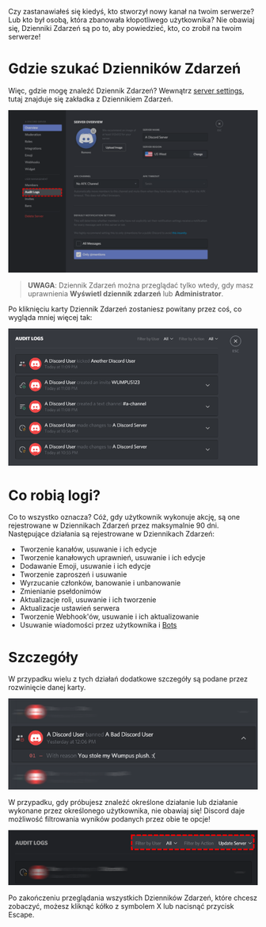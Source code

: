 <!-- TITLE:Dziennik Zdarzeń -->
<!-- SUBTITLE: Informacje o Discordowym Dzienniku Zdarzeń -->

Czy zastanawiałeś się kiedyś, kto stworzył nowy kanał na twoim serwerze? Lub kto był osobą, która zbanowała kłopotliwego użytkownika? Nie obawiaj się, Dzienniki Zdarzeń są po to, aby powiedzieć, kto, co zrobił na twoim serwerze!
# Gdzie szukać Dzienników Zdarzeń
Więc, gdzie mogę znaleźć Dziennik Zdarzeń? Wewnątrz [server settings](/server-settings), tutaj znajduje się zakładka z Dziennikiem Zdarzeń.

![Audit Logs 2](/uploads/audit-logs/audit-logs-2.png "Audit Logs 2")

> **UWAGA**: Dziennik Zdarzeń można przeglądać tylko wtedy, gdy masz uprawnienia **Wyświetl dziennik zdarzeń** lub **Administrator**.

Po kliknięciu karty Dziennik Zdarzeń zostaniesz powitany przez coś, co wygląda mniej więcej tak:

![Audit Logs 3](/uploads/audit-logs/audit-logs-3.png "Audit Logs 3")

# Co robią logi?

Co to wszystko oznacza? Cóż, gdy użytkownik wykonuje akcję, są one rejestrowane w Dziennikach Zdarzeń przez maksymalnie 90 dni. Następujące działania są rejestrowane w Dziennikach Zdarzeń:

* Tworzenie kanałów, usuwanie i ich edycje
* Tworzenie kanałowych uprawnień, usuwanie i ich edycje
* Dodawanie Emoji, usuwanie i ich edycje
* Tworzenie zaproszeń i usuwanie 
* Wyrzucanie członków, banowanie i unbanowanie 
* Zmienianie psełdonimów
* Aktualizacje roli, usuwanie i ich tworzenie
* Aktualizacje ustawień serwera
* Tworzenie Webhook'ów, usuwanie i ich aktualizowanie 
* Usuwanie wiadomości przez użytkownika i [Bots](/bots)


# Szczegóły
W przypadku wielu z tych działań dodatkowe szczegóły są podane przez rozwinięcie danej karty.

![Audit Logs 1](/uploads/audit-logs/audit-logs-1.png "Audit Logs 1")

W przypadku, gdy próbujesz znaleźć określone działanie lub działanie wykonane przez określonego użytkownika, nie obawiaj się! Discord daje możliwość filtrowania wyników podanych przez obie te opcje!

![Audit Logs 4](/uploads/audit-logs/audit-logs-4.png "Audit Logs 4")

Po zakończeniu przeglądania wszystkich Dzienników Zdarzeń, które chcesz zobaczyć, możesz kliknąć kółko z symbolem X lub nacisnąć przycisk Escape.